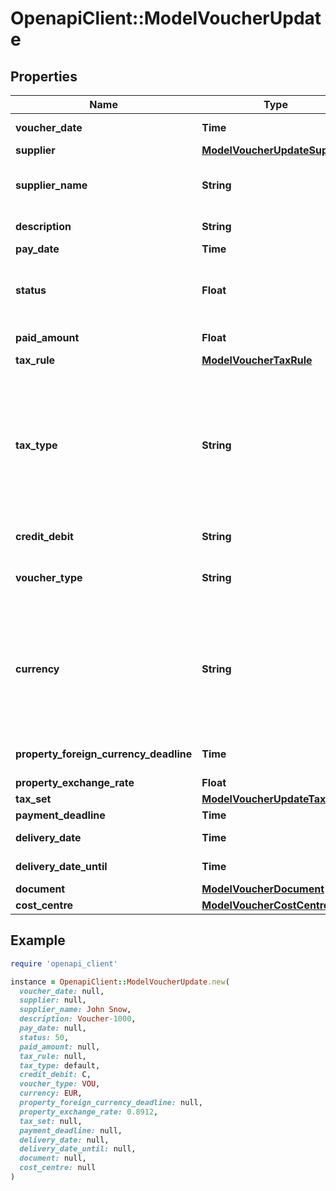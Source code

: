 # OpenapiClient::ModelVoucherUpdate

## Properties

| Name | Type | Description | Notes |
| ---- | ---- | ----------- | ----- |
| **voucher_date** | **Time** | Needs to be provided as timestamp or dd.mm.yyyy | [optional] |
| **supplier** | [**ModelVoucherUpdateSupplier**](ModelVoucherUpdateSupplier.md) |  | [optional] |
| **supplier_name** | **String** | The supplier name.&lt;br&gt;       The value you provide here will determine what supplier name is shown for the voucher in case you did not provide a supplier. | [optional] |
| **description** | **String** | The description of the voucher. Essentially the voucher number. | [optional] |
| **pay_date** | **Time** | Needs to be timestamp or dd.mm.yyyy | [optional] |
| **status** | **Float** | &lt;b&gt;Not supported in sevdesk-Update 2.0.&lt;/b&gt;&lt;br&gt;&lt;br&gt;    Please have a look in &lt;a href&#x3D;&#39;#tag/Voucher/Types-and-status-of-vouchers&#39;&gt;status of vouchers&lt;/a&gt;    to see what the different status codes mean | [optional] |
| **paid_amount** | **Float** | Amount which has already been paid for this voucher by the customer | [optional][readonly] |
| **tax_rule** | [**ModelVoucherTaxRule**](ModelVoucherTaxRule.md) |  | [optional] |
| **tax_type** | **String** | **Use this in sevdesk-Update 1.0 (instead of taxRule).**  Tax type of the voucher. There are four tax types: 1. default - Umsatzsteuer ausweisen 2. eu - Steuerfreie innergemeinschaftliche Lieferung (Europäische Union) 3. noteu - Steuerschuldnerschaft des Leistungsempfängers (außerhalb EU, z. B. Schweiz) 4. custom - Using custom tax set 5. ss - Not subject to VAT according to §19 1 UStG Tax rates are heavily connected to the tax type used. | [optional] |
| **credit_debit** | **String** | Defines if your voucher is a credit (C) or debit (D) | [optional] |
| **voucher_type** | **String** | Type of the voucher. For more information on the different types, check   &lt;a href&#x3D;&#39;#tag/Voucher/Types-and-status-of-vouchers&#39;&gt;this&lt;/a&gt;   | [optional] |
| **currency** | **String** | specifies which currency the voucher should have. Attention: If the currency differs from the default currency stored in the account, then either the \&quot;propertyForeignCurrencyDeadline\&quot; or \&quot;propertyExchangeRate\&quot; parameter must be specified. If both parameters are specified, then the \&quot;propertyForeignCurrencyDeadline\&quot; parameter is preferred | [optional] |
| **property_foreign_currency_deadline** | **Time** | Defines the exchange rate day and and then the exchange rate is set from sevdesk. Needs to be provided as timestamp or dd.mm.yyyy | [optional] |
| **property_exchange_rate** | **Float** | Defines the exchange rate | [optional] |
| **tax_set** | [**ModelVoucherUpdateTaxSet**](ModelVoucherUpdateTaxSet.md) |  | [optional] |
| **payment_deadline** | **Time** | Payment deadline of the voucher. | [optional] |
| **delivery_date** | **Time** | Needs to be provided as timestamp or dd.mm.yyyy | [optional] |
| **delivery_date_until** | **Time** | Needs to be provided as timestamp or dd.mm.yyyy | [optional] |
| **document** | [**ModelVoucherDocument**](ModelVoucherDocument.md) |  | [optional] |
| **cost_centre** | [**ModelVoucherCostCentre**](ModelVoucherCostCentre.md) |  | [optional] |

## Example

```ruby
require 'openapi_client'

instance = OpenapiClient::ModelVoucherUpdate.new(
  voucher_date: null,
  supplier: null,
  supplier_name: John Snow,
  description: Voucher-1000,
  pay_date: null,
  status: 50,
  paid_amount: null,
  tax_rule: null,
  tax_type: default,
  credit_debit: C,
  voucher_type: VOU,
  currency: EUR,
  property_foreign_currency_deadline: null,
  property_exchange_rate: 0.8912,
  tax_set: null,
  payment_deadline: null,
  delivery_date: null,
  delivery_date_until: null,
  document: null,
  cost_centre: null
)
```

